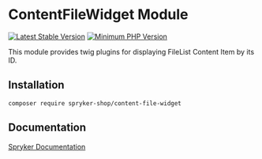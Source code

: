 # ContentFileWidget Module
[![Latest Stable Version](https://poser.pugx.org/spryker-shop/content-file-widget/v/stable.svg)](https://packagist.org/packages/spryker-shop/content-file-widget)
[![Minimum PHP Version](https://img.shields.io/badge/php-%3E%3D%207.4-8892BF.svg)](https://php.net/)

This module provides twig plugins for displaying FileList Content Item by its ID.

## Installation

```
composer require spryker-shop/content-file-widget
```

## Documentation

[Spryker Documentation](https://docs.spryker.com)
